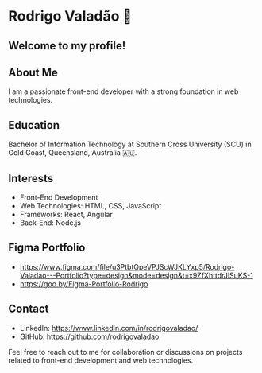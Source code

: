 # Rodrigo Valadão 👋

## Welcome to my profile!

## About Me

I am a passionate front-end developer with a strong foundation in web technologies. 

## Education

Bachelor of Information Technology at Southern Cross University (SCU) in Gold Coast, Queensland, Australia 🇦🇺.

## Interests
- Front-End Development
- Web Technologies: HTML, CSS, JavaScript
- Frameworks: React, Angular
- Back-End: Node.js

## Figma Portfolio
- https://www.figma.com/file/u3PtbtQpeVPJScWJKLYxp5/Rodrigo-Valadao---Portfolio?type=design&mode=design&t=x9ZfXhttdrJlSuKS-1
- https://goo.by/Figma-Portfolio-Rodrigo

## Contact
- LinkedIn: https://www.linkedin.com/in/rodrigovaladao/
- GitHub: https://github.com/rodrigovaladao

Feel free to reach out to me for collaboration or discussions on projects related to front-end development and web technologies.
